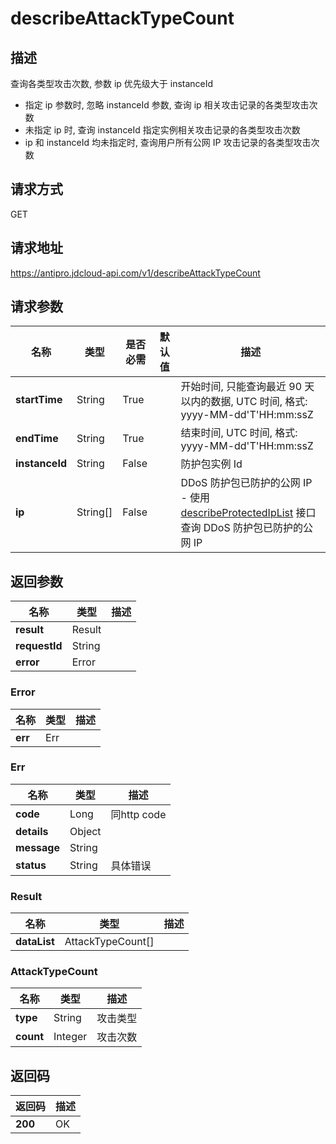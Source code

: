 # describeAttackTypeCount


## 描述
查询各类型攻击次数, 参数 ip 优先级大于 instanceId
  - 指定 ip 参数时, 忽略 instanceId 参数, 查询 ip 相关攻击记录的各类型攻击次数
  - 未指定 ip 时, 查询 instanceId 指定实例相关攻击记录的各类型攻击次数
  - ip 和 instanceId 均未指定时, 查询用户所有公网 IP 攻击记录的各类型攻击次数


## 请求方式
GET

## 请求地址
https://antipro.jdcloud-api.com/v1/describeAttackTypeCount


## 请求参数
|名称|类型|是否必需|默认值|描述|
|---|---|---|---|---|
|**startTime**|String|True| |开始时间, 只能查询最近 90 天以内的数据, UTC 时间, 格式: yyyy-MM-dd'T'HH:mm:ssZ|
|**endTime**|String|True| |结束时间, UTC 时间, 格式: yyyy-MM-dd'T'HH:mm:ssZ|
|**instanceId**|String|False| |防护包实例 Id|
|**ip**|String[]|False| |DDoS 防护包已防护的公网 IP<br>- 使用 <a href="http://docs.jdcloud.com/anti-ddos-protection-package/api/describeprotectediplist">describeProtectedIpList</a> 接口查询 DDoS 防护包已防护的公网 IP<br>|


## 返回参数
|名称|类型|描述|
|---|---|---|
|**result**|Result| |
|**requestId**|String| |
|**error**|Error| |

### Error
|名称|类型|描述|
|---|---|---|
|**err**|Err| |
### Err
|名称|类型|描述|
|---|---|---|
|**code**|Long|同http code|
|**details**|Object| |
|**message**|String| |
|**status**|String|具体错误|
### Result
|名称|类型|描述|
|---|---|---|
|**dataList**|AttackTypeCount[]| |
### AttackTypeCount
|名称|类型|描述|
|---|---|---|
|**type**|String|攻击类型|
|**count**|Integer|攻击次数|

## 返回码
|返回码|描述|
|---|---|
|**200**|OK|
